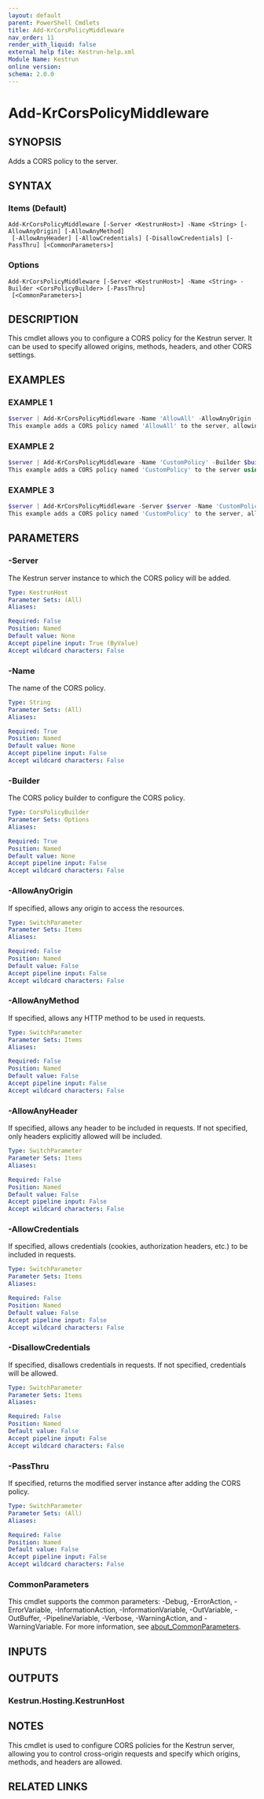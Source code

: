 ```yaml
---
layout: default
parent: PowerShell Cmdlets
title: Add-KrCorsPolicyMiddleware
nav_order: 11
render_with_liquid: false
external help file: Kestrun-help.xml
Module Name: Kestrun
online version:
schema: 2.0.0
---
```


# Add-KrCorsPolicyMiddleware

## SYNOPSIS
Adds a CORS policy to the server.

## SYNTAX

### Items (Default)
```
Add-KrCorsPolicyMiddleware [-Server <KestrunHost>] -Name <String> [-AllowAnyOrigin] [-AllowAnyMethod]
 [-AllowAnyHeader] [-AllowCredentials] [-DisallowCredentials] [-PassThru] [<CommonParameters>]
```

### Options
```
Add-KrCorsPolicyMiddleware [-Server <KestrunHost>] -Name <String> -Builder <CorsPolicyBuilder> [-PassThru]
 [<CommonParameters>]
```

## DESCRIPTION
This cmdlet allows you to configure a CORS policy for the Kestrun server.
It can be used to specify allowed origins, methods, headers, and other CORS settings.

## EXAMPLES

### EXAMPLE 1
```powershell
$server | Add-KrCorsPolicyMiddleware -Name 'AllowAll' -AllowAnyOrigin -AllowAnyMethod -AllowAnyHeader
This example adds a CORS policy named 'AllowAll' to the server, allowing any origin, method, and header.
```

### EXAMPLE 2
```powershell
$server | Add-KrCorsPolicyMiddleware -Name 'CustomPolicy' -Builder $builder
This example adds a CORS policy named 'CustomPolicy' to the server using the specified CORS policy builder.
```

### EXAMPLE 3
```powershell
$server | Add-KrCorsPolicyMiddleware -Server $server -Name 'CustomPolicy' -AllowAnyOrigin -AllowAnyMethod -AllowAnyHeader
This example adds a CORS policy named 'CustomPolicy' to the server, allowing any origin, method, and header.
```

## PARAMETERS

### -Server
The Kestrun server instance to which the CORS policy will be added.

```yaml
Type: KestrunHost
Parameter Sets: (All)
Aliases:

Required: False
Position: Named
Default value: None
Accept pipeline input: True (ByValue)
Accept wildcard characters: False
```

### -Name
The name of the CORS policy.

```yaml
Type: String
Parameter Sets: (All)
Aliases:

Required: True
Position: Named
Default value: None
Accept pipeline input: False
Accept wildcard characters: False
```

### -Builder
The CORS policy builder to configure the CORS policy.

```yaml
Type: CorsPolicyBuilder
Parameter Sets: Options
Aliases:

Required: True
Position: Named
Default value: None
Accept pipeline input: False
Accept wildcard characters: False
```

### -AllowAnyOrigin
If specified, allows any origin to access the resources.

```yaml
Type: SwitchParameter
Parameter Sets: Items
Aliases:

Required: False
Position: Named
Default value: False
Accept pipeline input: False
Accept wildcard characters: False
```

### -AllowAnyMethod
If specified, allows any HTTP method to be used in requests.

```yaml
Type: SwitchParameter
Parameter Sets: Items
Aliases:

Required: False
Position: Named
Default value: False
Accept pipeline input: False
Accept wildcard characters: False
```

### -AllowAnyHeader
If specified, allows any header to be included in requests.
If not specified, only headers explicitly allowed will be included.

```yaml
Type: SwitchParameter
Parameter Sets: Items
Aliases:

Required: False
Position: Named
Default value: False
Accept pipeline input: False
Accept wildcard characters: False
```

### -AllowCredentials
If specified, allows credentials (cookies, authorization headers, etc.) to be included in requests.

```yaml
Type: SwitchParameter
Parameter Sets: Items
Aliases:

Required: False
Position: Named
Default value: False
Accept pipeline input: False
Accept wildcard characters: False
```

### -DisallowCredentials
If specified, disallows credentials in requests.
If not specified, credentials will be allowed.

```yaml
Type: SwitchParameter
Parameter Sets: Items
Aliases:

Required: False
Position: Named
Default value: False
Accept pipeline input: False
Accept wildcard characters: False
```

### -PassThru
If specified, returns the modified server instance after adding the CORS policy.

```yaml
Type: SwitchParameter
Parameter Sets: (All)
Aliases:

Required: False
Position: Named
Default value: False
Accept pipeline input: False
Accept wildcard characters: False
```

### CommonParameters
This cmdlet supports the common parameters: -Debug, -ErrorAction, -ErrorVariable, -InformationAction, -InformationVariable, -OutVariable, -OutBuffer, -PipelineVariable, -Verbose, -WarningAction, and -WarningVariable. For more information, see [about_CommonParameters](http://go.microsoft.com/fwlink/?LinkID=113216).

## INPUTS

## OUTPUTS

### Kestrun.Hosting.KestrunHost
## NOTES
This cmdlet is used to configure CORS policies for the Kestrun server, allowing you to control cross-origin requests and specify which origins, methods, and headers are allowed.

## RELATED LINKS

